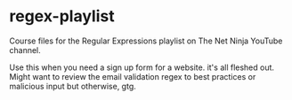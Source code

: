 # regex-playlist
Course files for the Regular Expressions playlist on The Net Ninja YouTube channel.


Use this when you need a sign up form for a website. it's all fleshed out. Might want to review the email validation regex to best practices or malicious input but otherwise, gtg.
